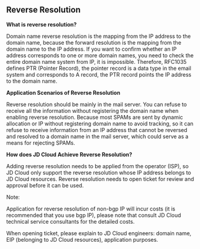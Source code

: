 ## **Reverse Resolution**

**What is reverse resolution?**

Domain name reverse resolution is the mapping from the IP address to the domain name, because the forward resolution is the mapping from the domain name to the IP address. If you want to confirm whether an IP address corresponds to one or more domain names, you need to check the entire domain name system from IP, it is impossible. Therefore, RFC1035 defines PTR (Pointer Record), the pointer record is a data type in the email system and corresponds to A record, the PTR record points the IP address to the domain name.

**Application Scenarios of Reverse Resolution**

Reverse resolution should be mainly in the mail server. You can refuse to receive all the information without registering the domain name when enabling reverse resolution. Because most SPAMs are sent by dynamic allocation or IP without registering domain name to avoid tracking, so it can refuse to receive information from an IP address that cannot be reversed and resolved to a domain name in the mail server, which could serve as a means for rejecting SPAMs.

**How does JD Cloud Achieve Reverse Resolution?**

Adding reverse resolution needs to be applied from the operator (ISP), so JD Cloud only support the reverse resolution whose IP address belongs to JD Cloud resources. Reverse resolution needs to open ticket for review and approval before it can be used.

Note:

Application for reverse resolution of non-bgp IP will incur costs (it is recommended that you use bgp IP), please note that consult JD Cloud technical service consultants for the detailed costs.

When opening ticket, please explain to JD Cloud engineers: domain name, EIP (belonging to JD Cloud resources), application purposes.

 